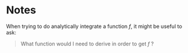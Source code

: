 ﻿# Notes
When trying to do analytically integrate a function *f*, it might be useful to ask:
> What function would I need to derive in order to get *f* ?
> 

